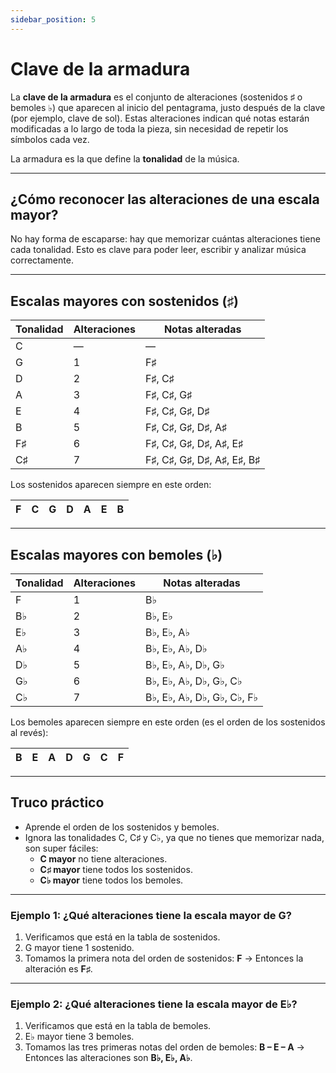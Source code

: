 ```yaml
---
sidebar_position: 5
---
```


# Clave de la armadura

La **clave de la armadura** es el conjunto de alteraciones (sostenidos ♯ o bemoles ♭) que aparecen al inicio del pentagrama, justo después de la clave (por ejemplo, clave de sol). Estas alteraciones indican qué notas estarán modificadas a lo largo de toda la pieza, sin necesidad de repetir los símbolos cada vez.

La armadura es la que define la **tonalidad** de la música.

---

## ¿Cómo reconocer las alteraciones de una escala mayor?

No hay forma de escaparse: hay que memorizar cuántas alteraciones tiene cada tonalidad. Esto es clave para poder leer, escribir y analizar música correctamente.

---

## Escalas mayores con sostenidos (♯)

| Tonalidad | Alteraciones | Notas alteradas            |
| --------- | ------------ | -------------------------- |
| C         | —            | —                          |
| G         | 1            | F♯                         |
| D         | 2            | F♯, C♯                     |
| A         | 3            | F♯, C♯, G♯                 |
| E         | 4            | F♯, C♯, G♯, D♯             |
| B         | 5            | F♯, C♯, G♯, D♯, A♯         |
| F♯        | 6            | F♯, C♯, G♯, D♯, A♯, E♯     |
| C♯        | 7            | F♯, C♯, G♯, D♯, A♯, E♯, B♯ |

Los sostenidos aparecen siempre en este orden:

| F   | C   | G   | D   | A   | E   | B   |
| --- | --- | --- | --- | --- | --- | --- |

---

## Escalas mayores con bemoles (♭)

| Tonalidad | Alteraciones | Notas alteradas            |
| --------- | ------------ | -------------------------- |
| F         | 1            | B♭                         |
| B♭        | 2            | B♭, E♭                     |
| E♭        | 3            | B♭, E♭, A♭                 |
| A♭        | 4            | B♭, E♭, A♭, D♭             |
| D♭        | 5            | B♭, E♭, A♭, D♭, G♭         |
| G♭        | 6            | B♭, E♭, A♭, D♭, G♭, C♭     |
| C♭        | 7            | B♭, E♭, A♭, D♭, G♭, C♭, F♭ |

Los bemoles aparecen siempre en este orden (es el orden de los sostenidos al revés):

| B   | E   | A   | D   | G   | C   | F   |
| --- | --- | --- | --- | --- | --- | --- |

---

## Truco práctico

- Aprende el orden de los sostenidos y bemoles.
- Ignora las tonalidades C, C♯ y C♭, ya que no tienes que memorizar nada, son super fáciles:
  - **C mayor** no tiene alteraciones.
  - **C♯ mayor** tiene todos los sostenidos.
  - **C♭ mayor** tiene todos los bemoles.

---

### Ejemplo 1: ¿Qué alteraciones tiene la escala mayor de G?

1. Verificamos que está en la tabla de sostenidos.
2. G mayor tiene 1 sostenido.
3. Tomamos la primera nota del orden de sostenidos: **F** → Entonces la alteración es **F♯**.

---

### Ejemplo 2: ¿Qué alteraciones tiene la escala mayor de E♭?

1. Verificamos que está en la tabla de bemoles.
2. E♭ mayor tiene 3 bemoles.
3. Tomamos las tres primeras notas del orden de bemoles: **B – E – A** → Entonces las alteraciones son **B♭, E♭, A♭**.
